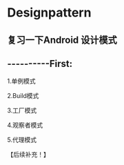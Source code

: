 # Designpattern
复习一下Android 设计模式
------------------------
----------First:
---
1.单例模式

2.Build模式

3.工厂模式

4.观察者模式

5.代理模式

【后续补充！】


